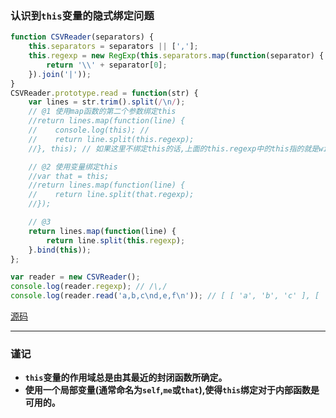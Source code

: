 ### 认识到`this`变量的隐式绑定问题

```javascript
function CSVReader(separators) {
    this.separators = separators || [','];
    this.regexp = new RegExp(this.separators.map(function(separator) {
        return '\\' + separator[0];
    }).join('|'));
}
CSVReader.prototype.read = function(str) {
    var lines = str.trim().split(/\n/);
    // @1 使用map函数的第二个参数绑定this
    //return lines.map(function(line) {
    //    console.log(this); //
    //    return line.split(this.regexp);
    //}, this); // 如果这里不绑定this的话,上面的this.regexp中的this指的就是window

    // @2 使用变量绑定this
    //var that = this;
    //return lines.map(function(line) {
    //    return line.split(that.regexp);
    //});

    // @3
    return lines.map(function(line) {
        return line.split(this.regexp);
    }.bind(this));
};

var reader = new CSVReader();
console.log(reader.regexp); // /\,/
console.log(reader.read('a,b,c\nd,e,f\n')); // [ [ 'a', 'b', 'c' ], [ 'd', 'e', 'f' ] ]
```
[源码](item37/demo.js)

------

### 谨记
+ **`this`变量的作用域总是由其最近的封闭函数所确定。**
+ **使用一个局部变量(通常命名为`self`,`me`或`that`),使得`this`绑定对于内部函数是可用的。**